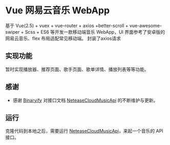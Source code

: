 # Vue 网易云音乐 WebApp

基于 Vue(2.5) + vuex + vue-router + axios +better-scroll + vue-awesome-swiper + Scss + ES6 等开发一款移动端音乐 WebApp，UI 界面参考了安卓版的网易云音乐、flex 布局适配常见移动端。
封装了axios请求

## 实现功能

暂时实现播放器、推荐页面、歌手页面、歌单详情、播放列表等等功能。

## 感谢

- 感谢 [Binaryify](https://github.com/Binaryify) 对接口文档 [NeteaseCloudMusicApi](https://binaryify.github.io/NeteaseCloudMusicApi/#/?id=neteasecloudmusicapi) 的不断维护与更新。

## 运行
克隆代码到本地之后，需要运行 [NeteaseCloudMusicApi](https://binaryify.github.io/NeteaseCloudMusicApi/#/?id=neteasecloudmusicapi)，来起一个音乐的 API 接口。